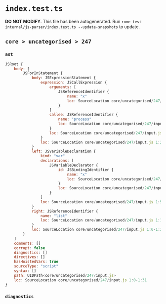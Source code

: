 # `index.test.ts`

**DO NOT MODIFY**. This file has been autogenerated. Run `rome test internal/js-parser/index.test.ts --update-snapshots` to update.

## `core > uncategorised > 247`

### `ast`

```javascript
JSRoot {
	body: [
		JSForInStatement {
			body: JSExpressionStatement {
				expression: JSCallExpression {
					arguments: [
						JSReferenceIdentifier {
							name: "x"
							loc: SourceLocation core/uncategorised/247/input.js 1:28-1:29 (x)
						}
					]
					callee: JSReferenceIdentifier {
						name: "process"
						loc: SourceLocation core/uncategorised/247/input.js 1:20-1:27 (process)
					}
					loc: SourceLocation core/uncategorised/247/input.js 1:20-1:30
				}
				loc: SourceLocation core/uncategorised/247/input.js 1:20-1:31
			}
			left: JSVariableDeclaration {
				kind: "var"
				declarations: [
					JSVariableDeclarator {
						id: JSBindingIdentifier {
							name: "x"
							loc: SourceLocation core/uncategorised/247/input.js 1:9-1:10 (x)
						}
						loc: SourceLocation core/uncategorised/247/input.js 1:9-1:10
					}
				]
				loc: SourceLocation core/uncategorised/247/input.js 1:5-1:10
			}
			right: JSReferenceIdentifier {
				name: "list"
				loc: SourceLocation core/uncategorised/247/input.js 1:14-1:18 (list)
			}
			loc: SourceLocation core/uncategorised/247/input.js 1:0-1:31
		}
	]
	comments: []
	corrupt: false
	diagnostics: []
	directives: []
	hasHoistedVars: true
	sourceType: "script"
	syntax: []
	path: UIDPath<core/uncategorised/247/input.js>
	loc: SourceLocation core/uncategorised/247/input.js 1:0-1:31
}
```

### `diagnostics`

```

```
